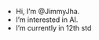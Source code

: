 -  Hi, I’m @JimmyJha.
-  I’m interested in AI.
-  I’m currently in 12th std


<!---
JimmyJha/JimmyJha is a ✨ special ✨ repository because its `README.md` (this file) appears on your GitHub profile.
You can click the Preview link to take a look at your changes.
--->
